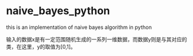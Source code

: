 # naive_bayes_python

this is an implementation of naive bayes algorithm in python

输入的数据x是有一定范围随机生成的一系列一维数据，而数据y则是与其对应的类，在这里，y的取值为[0,1]。
